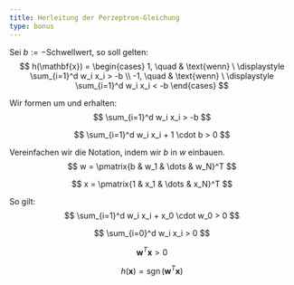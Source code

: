 ```yaml
---
title: Herleitung der Perzeptron-Gleichung
type: bonus
---
```


Sei $b := -\text{Schwellwert}$, so soll gelten:
$$
h(\mathbf{x}) =
\begin{cases}
1, \quad & \text{wenn} \ \displaystyle \sum_{i=1}^d w_i x_i > -b \\
-1, \quad & \text{wenn} \ \displaystyle \sum_{i=1}^d w_i x_i < -b
\end{cases}
$$

Wir formen um und erhalten:
$$
\sum_{i=1}^d w_i x_i > -b
$$

$$
\sum_{i=1}^d w_i x_i + 1 \cdot b > 0
$$

Vereinfachen wir die Notation, indem wir $b$ in $w$ einbauen.
$$
w = \pmatrix{b & w_1 & \dots & w_N}^T
$$

$$
x = \pmatrix{1 & x_1 & \dots & x_N}^T
$$

So gilt:
$$
\sum_{i=1}^d w_i x_i + x_0 \cdot w_0 > 0
$$

$$
\sum_{i=0}^d w_i x_i > 0
$$

$$
\mathbf{w}^T \mathbf{x} > 0
$$

$$
h(\mathbf{x}) = \operatorname{sgn}(\mathbf{w}^T\mathbf{x})
$$